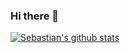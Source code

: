 ### Hi there 👋

<!--
**Overskott/Overskott** is a ✨ _special_ ✨ repository because its `README.md` (this file) appears on your GitHub profile.

Here are some ideas to get you started:

- 🔭 I’m currently working on ...
- 🌱 I’m currently learning ...
- 👯 I’m looking to collaborate on ...
- 🤔 I’m looking for help with ...
- 💬 Ask me about ...
- 📫 How to reach me: ...
- 😄 Pronouns: ...
- ⚡ Fun fact: ...
-->
[![Sebastian's github stats](https://github-readme-stats.vercel.app/api?username=Overskott&count_private=true&show_icons=true&theme=radical&hide_rank=false)](https://github.com/anuraghazra/github-readme-stats)  <!-- from: https://towardsdatascience.com/build-an-impressive-github-profile-in-3-steps-f1938957d480--> 
